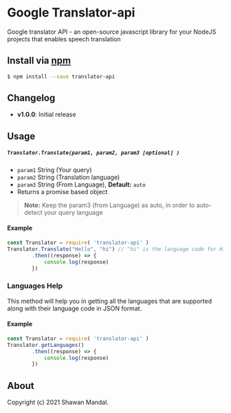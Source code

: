 # Google Translator-api

Google translator API - an open-source javascript library for your NodeJS projects that enables speech translation

## Install via [npm](https://npmjs.com)

```sh
$ npm install --save translator-api
```

## Changelog
- **v1.0.0**: Initial release

## Usage

##### `Translator.Translate(param1, param2, param3 [optional] )`

- `param1` String (Your query)
- `param2` String (Translation language)
- `param3` String (From Language), **Default:** `auto`
- Returns a promise based object
>  **Note:** Keep the param3 (from Language) as auto, in order to auto-detect your query language


#### Example

```js
const Translator = require( 'translator-api' )
Translator.Translate("Hello", "hi") // "hi" is the language code for Hindi
        .then((response) => {
            console.log(response)
        })
```

### Languages Help
This method will help you in getting all the languages that are supported along with their language code in JSON format.


#### Example

```js
const Translator = require( 'translator-api' )
Translator.getLanguages()
        .then((response) => {
            console.log(response)
        })
```

## About
Copyright (c) 2021 Shawan Mandal.
